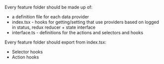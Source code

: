 Every feature folder should be made up of:

* a definition file for each data provider
* index.tsx - hooks for getting/setting that use providers based on logged in status, redux reducer + state interface
* interface.ts - definitions for the actions and selectors and hooks

Every feature folder should export from index.tsx:

* Selector hooks
* Action hooks
